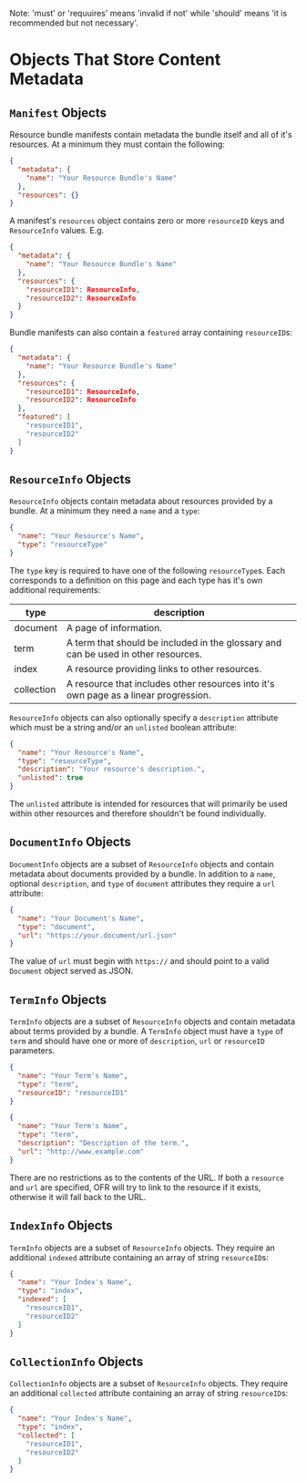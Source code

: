 Note: 'must' or 'requuires' means 'invalid if not' while 'should' means 'it is recommended but not necessary'.

# Objects That Store Content Metadata
## `Manifest` Objects
Resource bundle manifests contain metadata the bundle itself and all of it's resources. At a minimum they must contain the following:
```json
{
  "metadata": {
    "name": "Your Resource Bundle's Name"
  },
  "resources": {}
}
```
A manifest's `resources` object contains zero or more `resourceID` keys and `ResourceInfo` values. E.g.
```json
{
  "metadata": {
    "name": "Your Resource Bundle's Name"
  },
  "resources": {
    "resourceID1": ResourceInfo,
    "resourceID2": ResourceInfo
  }
}
```
Bundle manifests can also contain a `featured` array containing `resourceID`s:
```json
{
  "metadata": {
    "name": "Your Resource Bundle's Name"
  },
  "resources": {
    "resourceID1": ResourceInfo,
    "resourceID2": ResourceInfo
  },
  "featured": [
    "resourceID1",
    "resourceID2"
  ]
}
```

## `ResourceInfo` Objects
`ResourceInfo` objects contain metadata about resources provided by a bundle. At a minimum they need a `name` and a `type`:
```json
{
  "name": "Your Resource's Name",
  "type": "resourceType"
}
```
The `type` key is required to have one of the following `resourceType`s. Each corresponds to a definition on this page and each type has it's own additional requirements:

type | description
--- | ---
document | A page of information.
term | A term that should be included in the glossary and can be used in other resources.
index | A resource providing links to other resources.
collection | A resource that includes other resources into it's own page as a linear progression.

`ResourceInfo` objects can also optionally specify a `description` attribute which must be a string and/or an `unlisted` boolean attribute:
```json
{
  "name": "Your Resource's Name",
  "type": "resourceType",
  "description": "Your resource's description.",
  "unlisted": true
}
```
The `unlisted` attribute is intended for resources that will primarily be used within other resources and therefore shouldn't be found individually.

## `DocumentInfo` Objects
`DocumentInfo` objects are a subset of `ResourceInfo` objects and contain metadata about documents provided by a bundle. In addition to a `name`, optional `description`, and `type` of `document` attributes they require a `url` attribute:
```json
{
  "name": "Your Document's Name",
  "type": "document",
  "url": "https://your.document/url.json"
}
```
The value of `url` must begin with `https://` and should point to a valid `Document` object served as JSON.

## `TermInfo` Objects
`TermInfo` objects are a subset of `ResourceInfo` objects and contain metadata about terms provided by a bundle. A `TermInfo` object must have a `type` of `term` and should have one or more of `description`, `url` or `resourceID` parameters.
```json
{
  "name": "Your Term's Name",
  "type": "term",
  "resourceID": "resourceID1"
}
```
```json
{
  "name": "Your Term's Name",
  "type": "term",
  "description": "Description of the term.",
  "url": "http://www.example.com"
}
```
There are no restrictions as to the contents of the URL. If both a `resource` and `url` are specified, OFR will try to link to the resource if it exists, otherwise it will fall back to the URL.

## `IndexInfo` Objects
`TermInfo` objects are a subset of `ResourceInfo` objects. They require an additional `indexed` attribute containing an array of string `resourceID`s:
```json
{
  "name": "Your Index's Name",
  "type": "index",
  "indexed": [
    "resourceID1",
    "resourceID2"
  ]
}
```

## `CollectionInfo` Objects
`CollectionInfo` objects are a subset of `ResourceInfo` objects. They require an additional `collected` attribute containing an array of string `resourceID`s:
```json
{
  "name": "Your Index's Name",
  "type": "index",
  "collected": [
    "resourceID1",
    "resourceID2"
  ]
}
```
